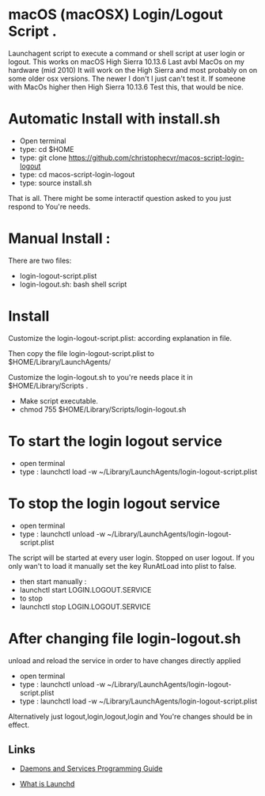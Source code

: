 # macOS (macOSX) Login/Logout Script .
Launchagent script to execute a command or shell script at user login or logout.
This works on macOS High Sierra 10.13.6 Last avbl MacOs on my hardware (mid 2010)
It will work on the High Sierra and most probably on on some older osx versions.
The newer I don't I just can't test it. If someone with MacOs higher then High Sierra 10.13.6
Test this, that would be nice.

# Automatic Install with install.sh

- Open terminal
- type: cd $HOME
- type: git clone https://github.com/christophecvr/macos-script-login-logout
- type: cd macos-script-login-logout
- type: source install.sh

That is all. There might be some interactif question asked to you just respond to You're needs.

# Manual Install :

There are two files:
- login-logout-script.plist
- login-logout.sh: bash shell script

# Install

Customize the login-logout-script.plist: according explanation in file.

Then copy the file login-logout-script.plist to $HOME/Library/LaunchAgents/

Customize the login-logout.sh to you're needs
place it in $HOME/Library/Scripts .
- Make script executable.
- chmod 755 $HOME/Library/Scripts/login-logout.sh

# To start the login logout service
- open terminal
- type : launchctl load -w ~/Library/LaunchAgents/login-logout-script.plist

# To stop the login logout service
- open terminal
- type : launchctl unload -w ~/Library/LaunchAgents/login-logout-script.plist

The script will be started at every user login. Stopped on user logout.
If you only wan't to load it manually set the key RunAtLoad into plist to false.
- then start manually :
- launchctl start LOGIN.LOGOUT.SERVICE
- to stop
- launchctl stop LOGIN.LOGOUT.SERVICE

# After changing file login-logout.sh
unload and reload the service in order to have changes directly applied
- open terminal
- type : launchctl unload -w ~/Library/LaunchAgents/login-logout-script.plist
- type : launchctl load -w ~/Library/LaunchAgents/login-logout-script.plist

Alternatively just logout,login,logout,login and You're changes should be in effect.

## Links

- [Daemons and Services Programming Guide][1]
- [What is Launchd][2]


  [1]: https://developer.apple.com/library/archive/documentation/MacOSX/Conceptual/BPSystemStartup/Chapters/Introduction.html
  [2]: http://www.launchd.info/ 
